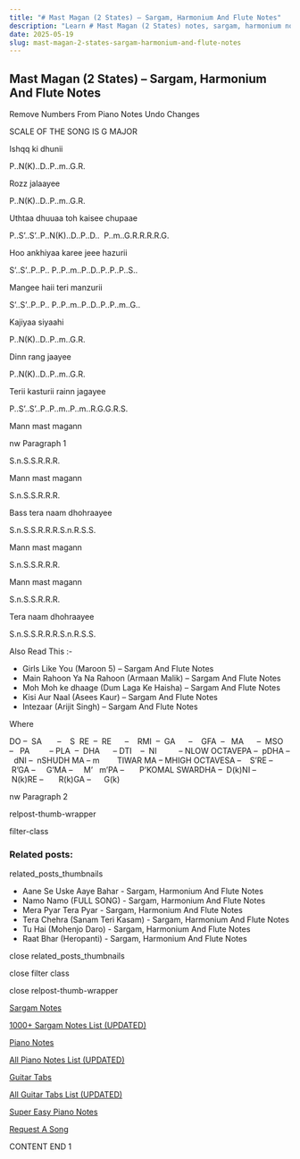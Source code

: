 ```yaml
---
title: "# Mast Magan (2 States) – Sargam, Harmonium And Flute Notes"
description: "Learn # Mast Magan (2 States) notes, sargam, harmonium notations and flute notes. Easy step-by-step tutorial for beginners."
date: 2025-05-19
slug: mast-magan-2-states-sargam-harmonium-and-flute-notes
---
```


## Mast Magan (2 States) – Sargam, Harmonium And Flute Notes

Remove Numbers From Piano Notes
Undo Changes

SCALE OF THE SONG IS G MAJOR

Ishqq ki dhunii

P..N(K)..D..P..m..G.R.

Rozz jalaayee

P..N(K)..D..P..m..G.R.

Uthtaa dhuuaa toh kaisee chupaae

P..S’..S’..P..N(K)..D..P..D..  P..m..G.R.R.R.R.G.

Hoo ankhiyaa karee jeee hazurii

S’..S’..P..P.. P..P..m..P..D..P..P..P..S..

Mangee haii teri manzurii

S’..S’..P..P.. P..P..m..P..D..P..P..m..G..

Kajiyaa siyaahi

P..N(K)..D..P..m..G.R.

Dinn rang jaayee

P..N(K)..D..P..m..G.R.

Terii kasturii rainn jagayee

P..S’..S’..P..P..m..P..m..R.G.G.R.S.

Mann mast magann

nw Paragraph 1

S.n.S.S.R.R.R.

Mann mast magann

S.n.S.S.R.R.R.

Bass tera naam dhohraayee

S.n.S.S.R.R.R.S.n.R.S.S.

Mann mast magann

S.n.S.S.R.R.R.

Mann mast magann

S.n.S.S.R.R.R.

Tera naam dhohraayee

S.n.S.S.R.R.R.S.n.R.S.S.



Also Read This :-



* Girls Like You (Maroon 5) – Sargam And Flute Notes
* Main Rahoon Ya Na Rahoon (Armaan Malik) – Sargam And Flute Notes
* Moh Moh ke dhaage (Dum Laga Ke Haisha) – Sargam And Flute Notes
* Kisi Aur Naal (Asees Kaur) – Sargam And Flute Notes
* Intezaar (Arijit Singh) – Sargam And Flute Notes

Where



DO –  SA       –    S  RE  –  RE      –    RMI  –  GA      –    GFA  –   MA      –  MSO  –   PA         – PLA  –  DHA      – DTI    –  NI          – NLOW OCTAVEPA –  pDHA –  dNI –  nSHUDH MA – m        TIWAR MA – MHIGH OCTAVESA –    S’RE –     R’GA –     G’MA –     M’   m’PA –       P’KOMAL SWARDHA –  D(k)NI –       N(k)RE –       R(k)GA –      G(k)

nw Paragraph 2



relpost-thumb-wrapper

filter-class

### Related posts:

related_posts_thumbnails

* Aane Se Uske Aaye Bahar - Sargam, Harmonium And Flute Notes
* Namo Namo (FULL SONG) - Sargam, Harmonium And Flute Notes
* Mera Pyar Tera Pyar - Sargam, Harmonium And Flute Notes
* Tera Chehra (Sanam Teri Kasam) - Sargam, Harmonium And Flute Notes
* Tu Hai (Mohenjo Daro) - Sargam, Harmonium And Flute Notes
* Raat Bhar (Heropanti) - Sargam, Harmonium And Flute Notes

close related_posts_thumbnails

close filter class

close relpost-thumb-wrapper

[Sargam Notes](/sargam-notes.html)

[1000+ Sargam Notes List (UPDATED)](/all-songs-list-sargam-notes.html)

[Piano Notes](/piano-notes.html)

[All Piano Notes List (UPDATED)](/all-songs-list-piano-notes.html)

[Guitar Tabs](/guitar-tabs.html)

[All Guitar Tabs List (UPDATED)](/all-songs-list-guitar-tabs.html)

[Super Easy Piano Notes](https://studywall.in/)

[Request A Song](/request-a-song.html)

CONTENT END 1

